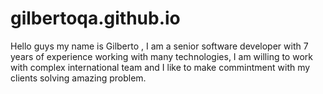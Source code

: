 # gilbertoqa.github.io

Hello guys my name is Gilberto , I am a senior software developer with 7 years of experience working with many technologies, I am willing to work with complex international team and I like to make  commintment with my clients solving amazing problem.

 
